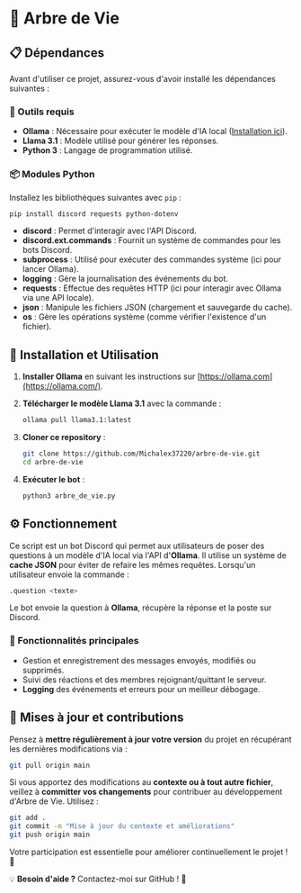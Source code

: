 # 🌳 Arbre de Vie

## 📋 Dépendances
Avant d'utiliser ce projet, assurez-vous d'avoir installé les dépendances suivantes :

### 🔧 Outils requis
- **Ollama** : Nécessaire pour exécuter le modèle d'IA local ([Installation ici](https://ollama.com/)).
- **Llama 3.1** : Modèle utilisé pour générer les réponses.
- **Python 3** : Langage de programmation utilisé.

### 📦 Modules Python
Installez les bibliothèques suivantes avec `pip` :
```sh
pip install discord requests python-dotenv
```
- **discord** : Permet d'interagir avec l'API Discord.
- **discord.ext.commands** : Fournit un système de commandes pour les bots Discord.
- **subprocess** : Utilisé pour exécuter des commandes système (ici pour lancer Ollama).
- **logging** : Gère la journalisation des événements du bot.
- **requests** : Effectue des requêtes HTTP (ici pour interagir avec Ollama via une API locale).
- **json** : Manipule les fichiers JSON (chargement et sauvegarde du cache).
- **os** : Gère les opérations système (comme vérifier l'existence d'un fichier).

## 🚀 Installation et Utilisation

1. **Installer Ollama** en suivant les instructions sur [https://ollama.com](https://ollama.com/).
2. **Télécharger le modèle Llama 3.1** avec la commande :
   ```sh
   ollama pull llama3.1:latest
   ```
3. **Cloner ce repository** :
   ```sh
   git clone https://github.com/Michalex37220/arbre-de-vie.git
   cd arbre-de-vie
   ```

4. **Exécuter le bot** :
   ```sh
   python3 arbre_de_vie.py
   ```

## ⚙️ Fonctionnement

Ce script est un bot Discord qui permet aux utilisateurs de poser des questions à un modèle d'IA local via l'API d'**Ollama**. Il utilise un système de **cache JSON** pour éviter de refaire les mêmes requêtes. Lorsqu'un utilisateur envoie la commande :
```sh
.question <texte>
```
Le bot envoie la question à **Ollama**, récupère la réponse et la poste sur Discord.

### 📜 Fonctionnalités principales
- Gestion et enregistrement des messages envoyés, modifiés ou supprimés.
- Suivi des réactions et des membres rejoignant/quittant le serveur.
- **Logging** des événements et erreurs pour un meilleur débogage.

## 🔄 Mises à jour et contributions
Pensez à **mettre régulièrement à jour votre version** du projet en récupérant les dernières modifications via :
```sh
git pull origin main
```
Si vous apportez des modifications au **contexte ou à tout autre fichier**, veillez à **committer vos changements** pour contribuer au développement d'Arbre de Vie. Utilisez :
```sh
git add .
git commit -m "Mise à jour du contexte et améliorations"
git push origin main
```
Votre participation est essentielle pour améliorer continuellement le projet ! 🚀

💡 **Besoin d'aide ?** Contactez-moi sur GitHub ! 🚀
